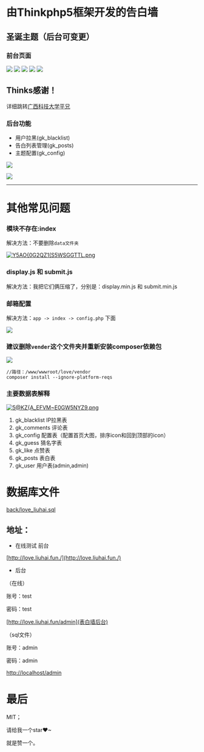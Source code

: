 
# 由Thinkphp5框架开发的告白墙

## 圣诞主题（后台可变更）

### 前台页面

![](https://upload-images.jianshu.io/upload_images/12353119-4654ce948e763ffd.png?imageMogr2/auto-orient/strip%7CimageView2/2/w/1240)
![](https://upload-images.jianshu.io/upload_images/12353119-a3f054c1cec8096d.png?imageMogr2/auto-orient/strip%7CimageView2/2/w/1240)
![](https://upload-images.jianshu.io/upload_images/12353119-04067943ba661fc0.png?imageMogr2/auto-orient/strip%7CimageView2/2/w/1240)
![](https://upload-images.jianshu.io/upload_images/12353119-167307e4c08dee0e.png?imageMogr2/auto-orient/strip%7CimageView2/2/w/1240)
![](https://upload-images.jianshu.io/upload_images/12353119-1c455dce345a5f6f.png?imageMogr2/auto-orient/strip%7CimageView2/2/w/1240)

## Thinks感谢！

详细跳转[广西科技大学平兄](http://pingxonline.com/)

### 后台功能

- 用户拉黑(gk_blacklist)
- 告白列表管理(gk_posts)
- 主题配置(gk_config)

![](https://upload-images.jianshu.io/upload_images/12353119-73e15f5d90d24e15.png?imageMogr2/auto-orient/strip%7CimageView2/2/w/1240)

![](https://upload-images.jianshu.io/upload_images/12353119-a6f8196e5ea06041.png?imageMogr2/auto-orient/strip%7CimageView2/2/w/1240)

---


# 其他常见问题

### 模块不存在:index

解决方法：不要删除`data文件夹`

[![`Y5`AO{0G2QZ1(S5WSGGTTL.png](https://i.loli.net/2019/07/24/5d3738f96154942529.png)](https://i.loli.net/2019/07/24/5d3738f96154942529.png)

### display.js 和 submit.js 

解决方法：我把它们俩压缩了，分别是：display.min.js 和 submit.min.js 

### 邮箱配置

解决方法：`app -> index -> config.php` 下面

![](https://i.loli.net/2019/07/24/5d373a26ddee161372.png)

### 建议删除`vender`这个文件夹并重新安装composer依赖包

![](https://gitee.com/liuhaier/images/raw/master/img/20211016224108.png)

```
//路径：/www/wwwroot/love/vendor
composer install --ignore-platform-reqs
```

### 主要数据表解释

[![5@KZ{A_E`F`VM~E0GW5NYZ9.png](https://i.loli.net/2019/07/24/5d373ac354b2a53976.png)](https://i.loli.net/2019/07/24/5d373ac354b2a53976.png)

1. gk_blacklist     IP拉黑表
2. gk_comments      评论表
3. gk_config        配置表（配置首页大图，排序icon和回到顶部的icon）
4. gk_guess         猜名字表
5. gk_like          点赞表
6. gk_posts         表白表
7. gk_user          用户表(admin,admin)

# 数据库文件

[back/love_liuhai.sql](https://github.com/Haiwar/say-love-wall/tree/master/back)


## 地址：

- 在线测试 前台

[http://love.liuhai.fun./](http://love.liuhai.fun./)

- 后台

（在线）

账号：test

密码：test

[http://love.liuhai.fun/admin](表白墙后台)

（sql文件）

账号：admin

密码：admin

[http://localhost/admin](http://localhost/admin)

# 最后

MIT；

请给我一个star❤~

就是赞一个。
